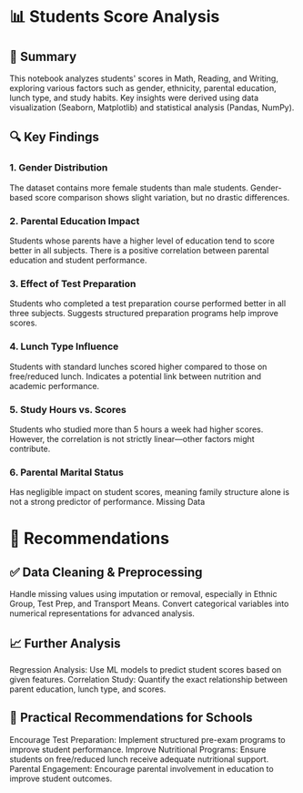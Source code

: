 # 📊 Students Score Analysis

## 📌 Summary
This notebook analyzes students' scores in Math, Reading, and Writing, exploring various factors such as gender, ethnicity, parental education, lunch type, and study habits. Key insights were derived using data visualization (Seaborn, Matplotlib) and statistical analysis (Pandas, NumPy).

## 🔍 Key Findings

### 1. Gender Distribution
The dataset contains more female students than male students.
Gender-based score comparison shows slight variation, but no drastic differences.

### 2. Parental Education Impact
Students whose parents have a higher level of education tend to score better in all subjects.
There is a positive correlation between parental education and student performance.

### 3. Effect of Test Preparation
Students who completed a test preparation course performed better in all three subjects.
Suggests structured preparation programs help improve scores.

### 4. Lunch Type Influence
Students with standard lunches scored higher compared to those on free/reduced lunch.
Indicates a potential link between nutrition and academic performance.

### 5. Study Hours vs. Scores
Students who studied more than 5 hours a week had higher scores.
However, the correlation is not strictly linear—other factors might contribute.

### 6. Parental Marital Status
Has negligible impact on student scores, meaning family structure alone is not a strong predictor of performance.
Missing Data

# 📌 Recommendations
## ✅ Data Cleaning & Preprocessing
Handle missing values using imputation or removal, especially in Ethnic Group, Test Prep, and Transport Means.
Convert categorical variables into numerical representations for advanced analysis.
## 📈 Further Analysis
Regression Analysis: Use ML models to predict student scores based on given features.
Correlation Study: Quantify the exact relationship between parent education, lunch type, and scores.
## 🎯 Practical Recommendations for Schools
Encourage Test Preparation: Implement structured pre-exam programs to improve student performance.
Improve Nutritional Programs: Ensure students on free/reduced lunch receive adequate nutritional support.
Parental Engagement: Encourage parental involvement in education to improve student outcomes.
